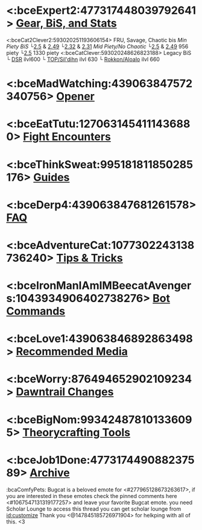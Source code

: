 # <:bceExpert2:477317448039792641>  [Gear, BiS, and Stats](https://discord.com/channels/277897135515762698/1253394673314299955) 
 <:bceCat2Clever2:593020251193606154>  FRU, Savage, Chaotic bis
*Min Piety BiS*
 └[2.5](https://xivgear.app/?page=sl%7Cff8e55a8-a598-4bf3-abdd-bb40b66fa908&onlySetIndex=0) & [2.49](https://xivgear.app/?page=sl%7Cff8e55a8-a598-4bf3-abdd-bb40b66fa908&onlySetIndex=1) 
 └[2.32](https://xivgear.app/?page=sl%7Cff8e55a8-a598-4bf3-abdd-bb40b66fa908&onlySetIndex=2) & [2.31](https://xivgear.app/?page=sl%7Cff8e55a8-a598-4bf3-abdd-bb40b66fa908&onlySetIndex=3) 
*Mid Piety/No Chaotic*
 └[2.5](https://xivgear.app/?page=sl%7Cf802e7b0-b316-419a-a777-6794ed0cebb1) & [2.49](https://xivgear.app/?page=sl%7C18ce34ca-066b-4a2a-a468-d415b442d0e4)  956 piety
 └[2.5](https://xivgear.app/?page=sl%7C7e35966f-654e-4c3e-800b-c29e768cae7e) 1330 piety
<:bceCatClever:593020248626823188> Legacy BiS
 └ [DSR](https://xivgear.app/?page=sl%7C7513a190-7602-408d-9829-71026af81e45) ilvl600
 └ [TOP/Sil'dihn](https://xivgear.app/?page=sl%7C8c6abd67-375c-468b-ad28-0bf64fd7a650) ilvl 630
 └ [Rokkon/Aloalo](https://xivgear.app/?page=bis%7Csch%7Cendwalker%7Canabaseios) ilvl 660
# <:bceMadWatching:439063847572340756>  [Opener](https://discord.com/channels/277897135515762698/1253396517801168986)  
# <:bceEatTutu:1270631454111436880>  [Fight Encounters](https://discord.com/channels/277897135515762698/1257942257412214886)
# <:bceThinkSweat:995181811850285176>  [Guides](https://discord.com/channels/277897135515762698/1253396066125086720)
# <:bceDerp4:439063847681261578>  [FAQ](https://discord.com/channels/277897135515762698/1253396016489828375)
# <:bceAdventureCat:1077302243138736240>  [Tips & Tricks](https://discord.com/channels/277897135515762698/1253396652581064796)
# <:bceIronManIAmIMBeecatAvengers:1043934906402738276>  [Bot Commands](https://discord.com/channels/277897135515762698/1253395941654794372)
# <:bceLove1:439063846892863498>  [Recommended Media](https://discord.com/channels/277897135515762698/1253396107669671968)
# <:bceWorry:876494652902109234>  [Dawntrail Changes](https://discord.com/channels/277897135515762698/1253396444661022844)
# <:bceBigNom:993424878101336095>  [Theorycrafting Tools](https://discord.com/channels/277897135515762698/1253396603818082386)
# <:bceJob1Done:477317449088237589>  [Archive](https://discord.com/channels/277897135515762698/1257942087630983179)


:bcaComfyPets: Bugcat is a beloved emote for <#277965128673263617>, if you are interested in these emotes check the pinned comments here <#1067547131319177257> and leave your favorite Bugcat emote. you need Scholar Lounge to access this thread you can get scholar lounge from <id:customize>
Thank you <@147845185726971904> for helkping with all of this. <3
